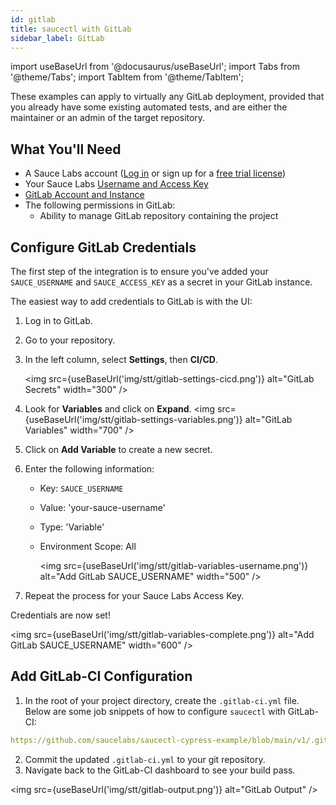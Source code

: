 ```yaml
---
id: gitlab
title: saucectl with GitLab
sidebar_label: GitLab
---
```


import useBaseUrl from '@docusaurus/useBaseUrl';
import Tabs from '@theme/Tabs';
import TabItem from '@theme/TabItem';

These examples can apply to virtually any GitLab deployment, provided that you already have some existing automated tests, and are either the maintainer or an admin of the target repository.


## What You'll Need

* A Sauce Labs account ([Log in](https://accounts.saucelabs.com/am/XUI/#login/) or sign up for a [free trial license](https://saucelabs.com/sign-up))
* Your Sauce Labs [Username and Access Key](https://app.saucelabs.com/user-settings)
* [GitLab Account and Instance](https://about.gitlab.com/)
* The following permissions in GitLab:
    * Ability to manage GitLab repository containing the project

## Configure GitLab Credentials

The first step of the integration is to ensure you've added your `SAUCE_USERNAME` and `SAUCE_ACCESS_KEY` as a secret in your GitLab instance.

The easiest way to add credentials to GitLab is with the UI:

1. Log in to GitLab.
1. Go to your repository.
1. In the left column, select __Settings__, then __CI/CD__.

    <img src={useBaseUrl('img/stt/gitlab-settings-cicd.png')} alt="GitLab Secrets" width="300" />
1. Look for __Variables__ and click on __Expand__.
    <img src={useBaseUrl('img/stt/gitlab-settings-variables.png')} alt="GitLab Variables" width="700" />
1. Click on __Add Variable__ to create a new secret.
1. Enter the following information:
    * Key: `SAUCE_USERNAME`
    * Value: 'your-sauce-username'
    * Type: 'Variable'
    * Environment Scope: All

      <img src={useBaseUrl('img/stt/gitlab-variables-username.png')} alt="Add GitLab SAUCE_USERNAME" width="500" />
1. Repeat the process for your Sauce Labs Access Key.

Credentials are now set!

<img src={useBaseUrl('img/stt/gitlab-variables-complete.png')} alt="Add GitLab SAUCE_USERNAME" width="600" />


## Add GitLab-CI Configuration

1. In the root of your project directory, create the `.gitlab-ci.yml` file. Below are some job snippets of how to configure `saucectl` with GitLab-CI:
  ```yaml reference
  https://github.com/saucelabs/saucectl-cypress-example/blob/main/v1/.gitlab-ci.yml#L1-L34
  ```

2. Commit the updated `.gitlab-ci.yml` to your git repository.
3. Navigate back to the GitLab-CI dashboard to see your build pass.

  <img src={useBaseUrl('img/stt/gitlab-output.png')} alt="GitLab Output" />
